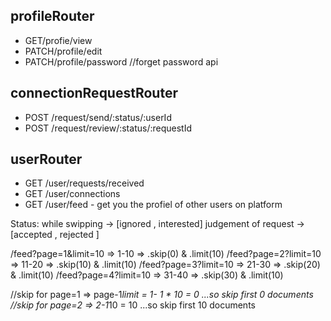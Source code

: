 ## profileRouter
- GET/profie/view
- PATCH/profile/edit
- PATCH/profile/password //forget password api

## connectionRequestRouter
- POST /request/send/:status/:userId
- POST /request/review/:status/:requestId

## userRouter
- GET /user/requests/received
- GET /user/connections
- GET /user/feed - get you the profiel of other users on platform

Status: while swipping -> [ignored , interested]   judgement of request ->  [accepted , rejected ]


/feed?page=1&limit=10 => 1-10 => .skip(0) & .limit(10)
/feed?page=2?limit=10 => 11-20 => .skip(10) & .limit(10)
/feed?page=3?limit=10 => 21-30 => .skip(20) & .limit(10)
/feed?page=4?limit=10 => 31-40 => .skip(30) & .limit(10)

//skip for page=1 => page-1*limit = 1- 1 * 10 = 0 ...so skip first 0 documents
//skip for page=2 => 2-1*10 = 10 ...so skip first 10 documents